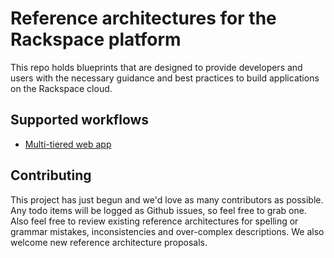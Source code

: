 # Reference architectures for the Rackspace platform

This repo holds blueprints that are designed to provide developers and users with the necessary guidance and best practices to build applications on the Rackspace cloud.

## Supported workflows

- [Multi-tiered web app](./web-app)

## Contributing

This project has just begun and we'd love as many contributors as possible. Any todo items will be logged as Github issues, so feel free to grab one. Also feel free to review existing reference architectures for spelling or grammar mistakes, inconsistencies and over-complex descriptions. We also welcome new reference architecture proposals.
